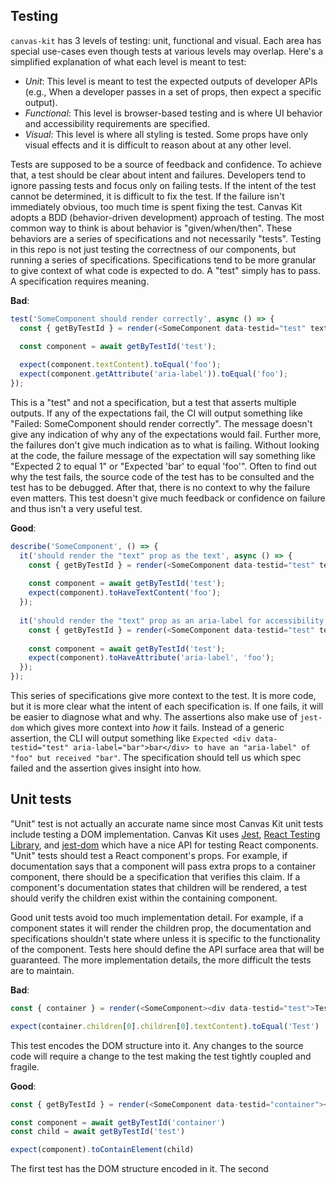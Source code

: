 ## Testing

`canvas-kit` has 3 levels of testing: unit, functional and visual. Each area has special use-cases even though tests at various levels may overlap. Here's a simplified explanation of what each level is meant to test:

- *Unit*: This level is meant to test the expected outputs of developer APIs (e.g., When a developer passes in a set of props, then expect a specific output).
- *Functional*: This level is browser-based testing and is where UI behavior and accessibility requirements are specified.
- *Visual*: This level is where all styling is tested. Some props have only visual effects and it is difficult to reason about at any other level.

Tests are supposed to be a source of feedback and confidence. To achieve that, a test should be clear about intent and failures. Developers tend to ignore passing tests and focus only on failing tests. If the intent of the test cannot be determined, it is difficult to fix the test. If the failure isn't immediately obvious, too much time is spent fixing the test. Canvas Kit adopts a BDD (behavior-driven development) approach of testing. The most common way to think is about behavior is "given/when/then". These behaviors are a series of specifications and not necessarily "tests". Testing in this repo is not just testing the correctness of our components, but running a series of specifications. Specifications tend to be more granular to give context of what code is expected to do. A "test" simply has to pass. A specification requires meaning.

**Bad**:
```ts
test('SomeComponent should render correctly', async () => {
  const { getByTestId } = render(<SomeComponent data-testid="test" text="foo" />);
  
  const component = await getByTestId('test');

  expect(component.textContent).toEqual('foo');
  expect(component.getAttribute('aria-label')).toEqual('foo');
});
```

This is a "test" and not a specification, but a test that asserts multiple outputs. If any of the expectations fail, the CI will output something like "Failed: SomeComponent should render correctly". The message doesn't give any indication of why any of the expectations would fail. Further more, the failures don't give much indication as to what is failing. Without looking at the code, the failure message of the expectation will say something like "Expected 2 to equal 1" or "Expected 'bar' to equal 'foo'". Often to find out why the test fails, the source code of the test has to be consulted and the test has to be debugged. After that, there is no context to why the failure even matters. This test doesn't give much feedback or confidence on failure and thus isn't a very useful test.

**Good**:
```ts
describe('SomeComponent', () => {
  it('should render the "text" prop as the text', async () => {
    const { getByTestId } = render(<SomeComponent data-testid="test" text="foo" />);
    
    const component = await getByTestId('test');
    expect(component).toHaveTextContent('foo');
  });
  
  it('should render the "text" prop as an aria-label for accessibility', async () => {
    const { getByTestId } = render(<SomeComponent data-testid="test" text="foo" />);
    
    const component = await getByTestId('test');
    expect(component).toHaveAttribute('aria-label', 'foo');
  });
});
```

This series of specifications give more context to the test. It is more code, but it is more clear what the intent of each specification is. If one fails, it will be easier to diagnose what and why. The assertions also make use of `jest-dom` which gives more context into _how_ it fails. Instead of a generic assertion, the CLI will output something like `Expected <div data-testid="test" aria-label="bar">bar</div> to have an "aria-label" of "foo" but received "bar"`. The specification should tell us which spec failed and the assertion gives insight into how.

## Unit tests
"Unit" test is not actually an accurate name since most Canvas Kit unit tests include testing a DOM implementation. Canvas Kit uses [Jest](https://jestjs.io/), [React Testing Library](https://testing-library.com/docs/react-testing-library/intro), and [jest-dom](https://github.com/testing-library/jest-dom) which have a nice API for testing React components. "Unit" tests should test a React component's props. For example, if documentation says that a component will pass extra props to a container component, there should be a specification that verifies this claim. If a component's documentation states that children will be rendered, a test should verify the children exist within the containing component.

Good unit tests avoid too much implementation detail. For example, if a component states it will render the children prop, the documentation and specifications shouldn't state where unless it is specific to the functionality of the component. Tests here should define the API surface area that will be guaranteed. The more implementation details, the more difficult the tests are to maintain.

**Bad**:
```ts
const { container } = render(<SomeComponent><div data-testid="test">Test</div></SomeComponent>)

expect(container.children[0].children[0].textContent).toEqual('Test')
```
This test encodes the DOM structure into it. Any changes to the source code will require a change to the test making the test tightly coupled and fragile.

**Good**:
```ts
const { getByTestId } = render(<SomeComponent data-testid="container"><div data-testid="test">Test</div></SomeComponent>)

const component = await getByTestId('container')
const child = await getByTestId('test')

expect(component).toContainElement(child)
```

The first test has the DOM structure encoded in it. The second
